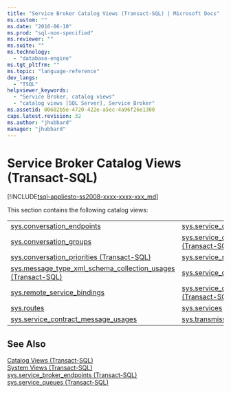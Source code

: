 ```yaml
---
title: "Service Broker Catalog Views (Transact-SQL) | Microsoft Docs"
ms.custom: ""
ms.date: "2016-06-10"
ms.prod: "sql-non-specified"
ms.reviewer: ""
ms.suite: ""
ms.technology: 
  - "database-engine"
ms.tgt_pltfrm: ""
ms.topic: "language-reference"
dev_langs: 
  - "TSQL"
helpviewer_keywords: 
  - "Service Broker, catalog views"
  - "catalog views [SQL Server], Service Broker"
ms.assetid: 00682b5e-4720-422e-a5ec-4a96f26e1300
caps.latest.revision: 32
ms.author: "jhubbard"
manager: "jhubbard"
---
```

# Service Broker Catalog Views (Transact-SQL)
[!INCLUDE[tsql-appliesto-ss2008-xxxx-xxxx-xxx_md](../../database-engine/configure/windows/includes/tsql-appliesto-ss2008-xxxx-xxxx-xxx-md.md)]

  This section contains the following catalog views:  
  
|||  
|-|-|  
|[sys.conversation_endpoints](../../relational-databases/system-catalog-views/sys.conversation-endpoints-transact-sql.md)|[sys.service_contract_usages](../../relational-databases/system-catalog-views/sys.service-contract-usages-transact-sql.md)|  
|[sys.conversation_groups](../../relational-databases/system-catalog-views/sys.conversation-groups-transact-sql.md)|[sys.service_contracts &#40;Transact-SQL&#41;](../../relational-databases/system-catalog-views/sys.service-contracts-transact-sql.md)|  
|[sys.conversation_priorities &#40;Transact-SQL&#41;](../../relational-databases/system-catalog-views/sys.conversation-priorities-transact-sql.md)|[sys.service_message_types](../../relational-databases/system-catalog-views/sys.service-message-types-transact-sql.md)|  
|[sys.message_type_xml_schema_collection_usages &#40;Transact-SQL&#41;](../../relational-databases/system-catalog-views/sys.message-type-xml-schema-collection-usages-transact-sql.md)|[sys.service_queue_usages](../../relational-databases/system-catalog-views/sys.service-queue-usages-transact-sql.md)|  
|[sys.remote_service_bindings](../../relational-databases/system-catalog-views/sys.remote-service-bindings-transact-sql.md)|[sys.service_queues &#40;Transact-SQL&#41;](../../relational-databases/system-catalog-views/sys.service-queues-transact-sql.md)|  
|[sys.routes](../../relational-databases/system-catalog-views/sys.routes-transact-sql.md)|[sys.services](../../relational-databases/system-catalog-views/sys.services-transact-sql.md)|  
|[sys.service_contract_message_usages](../../relational-databases/system-catalog-views/sys.service-contract-message-usages-transact-sql.md)|[sys.transmission_queue](../../relational-databases/system-catalog-views/sys.transmission-queue-transact-sql.md)|  
  
## See Also  
 [Catalog Views &#40;Transact-SQL&#41;](../Topic/Catalog%20Views%20\(Transact-SQL\).md)   
 [System Views &#40;Transact-SQL&#41;](../Topic/System%20Views%20\(Transact-SQL\).md)   
 [sys.service_broker_endpoints &#40;Transact-SQL&#41;](../../relational-databases/system-catalog-views/sys.service-broker-endpoints-transact-sql.md)   
 [sys.service_queues &#40;Transact-SQL&#41;](../../relational-databases/system-catalog-views/sys.service-queues-transact-sql.md)  
  
  